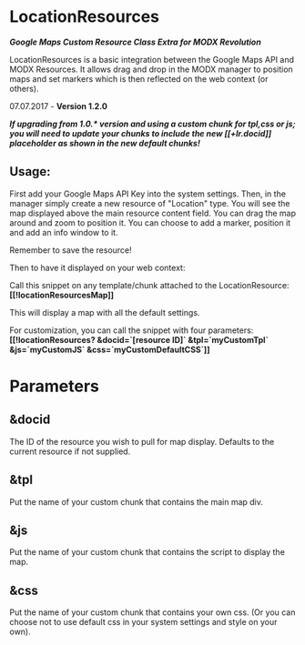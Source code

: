 LocationResources
=================
***Google Maps Custom Resource Class Extra for MODX Revolution***


LocationResources is a basic integration between the Google Maps API and MODX Resources.
It allows drag and drop in the MODX manager to position maps and set markers which is then reflected on the web context (or others).

07.07.2017 - **Version 1.2.0**

***If upgrading from 1.0.\* version and using a custom chunk for tpl,css or js; you will need to update your chunks to include the new [[+lr.docid]] placeholder as shown in the new default chunks!***

Usage:
------
First add your Google Maps API Key into the system settings.
Then, in the manager simply create a new resource of "Location" type.
You will see the map displayed above the main resource content field.
You can drag the map around and zoom to position it. 
You can choose to add a marker, position it and add an info window to it.

Remember to save the resource!

Then to have it displayed on your web context:

Call this snippet on any template/chunk attached to the LocationResource: 
**[[!locationResourcesMap]]**

This will display a map with all the default settings.

For customization, you can call the snippet with four parameters:
**[[!locationResources? &docid=\`[resource ID]\` &tpl=\`myCustomTpl\` &js=\`myCustomJS\` &css=\`myCustomDefaultCSS\`]]**


Parameters
==========

&docid
------
The ID of the resource you wish to pull for map display. Defaults to the current resource if not supplied.

&tpl 
----
Put the name of your custom chunk that contains the main map div.

&js
---
Put the name of your custom chunk that contains the script to display the map.

&css
----
Put the name of your custom chunk that contains your own css. (Or you can choose not to use default css in your system settings and style on your own).
